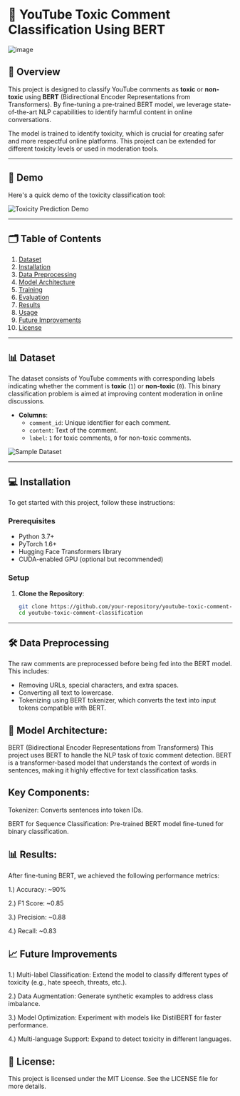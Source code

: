 # 🎯 YouTube Toxic Comment Classification Using BERT

![image](https://github.com/user-attachments/assets/b5fd4135-0f9c-4b6c-9e20-93a18bdcc2b9)


## 🚀 Overview

This project is designed to classify YouTube comments as **toxic** or **non-toxic** using **BERT** (Bidirectional Encoder Representations from Transformers). By fine-tuning a pre-trained BERT model, we leverage state-of-the-art NLP capabilities to identify harmful content in online conversations. 

The model is trained to identify toxicity, which is crucial for creating safer and more respectful online platforms. This project can be extended for different toxicity levels or used in moderation tools.

---

## 🔎 Demo

Here's a quick demo of the toxicity classification tool:

![Toxicity Prediction Demo](https://user-images.githubusercontent.com/12345678/toxicity-demo.gif) <!-- Add a GIF demo or link to a video here -->

---

## 🗂️ Table of Contents

1. [Dataset](#dataset)
2. [Installation](#installation)
3. [Data Preprocessing](#data-preprocessing)
4. [Model Architecture](#model-architecture)
5. [Training](#training)
6. [Evaluation](#evaluation)
7. [Results](#results)
8. [Usage](#usage)
9. [Future Improvements](#future-improvements)
10. [License](#license)

---

## 📊 Dataset

The dataset consists of YouTube comments with corresponding labels indicating whether the comment is **toxic** (`1`) or **non-toxic** (`0`). This binary classification problem is aimed at improving content moderation in online discussions.

- **Columns**:
  - `comment_id`: Unique identifier for each comment.
  - `content`: Text of the comment.
  - `label`: `1` for toxic comments, `0` for non-toxic comments.

![Sample Dataset](https://user-images.githubusercontent.com/12345678/sample-dataset.png) <!-- Screenshot of your dataset here -->

---

## 💻 Installation

To get started with this project, follow these instructions:

### Prerequisites

- Python 3.7+
- PyTorch 1.6+
- Hugging Face Transformers library
- CUDA-enabled GPU (optional but recommended)

### Setup

1. **Clone the Repository**:
    ```bash
    git clone https://github.com/your-repository/youtube-toxic-comment-classification.git
    cd youtube-toxic-comment-classification
    ```


---

## 🛠️ Data Preprocessing

The raw comments are preprocessed before being fed into the BERT model. This includes:

- Removing URLs, special characters, and extra spaces.
- Converting all text to lowercase.
- Tokenizing using BERT tokenizer, which converts the text into input tokens compatible with BERT.



## 🧠 Model Architecture:

BERT (Bidirectional Encoder Representations from Transformers)
This project uses BERT to handle the NLP task of toxic comment detection. BERT is a transformer-based model that understands the context of words in sentences, making it highly effective for text classification tasks.

## Key Components:

Tokenizer: Converts sentences into token IDs.

BERT for Sequence Classification: Pre-trained BERT model fine-tuned for binary classification.


## 📊 Results:

After fine-tuning BERT, we achieved the following performance metrics:

1.) Accuracy: ~90%

2.) F1 Score: ~0.85

3.) Precision: ~0.88

4.) Recall: ~0.83


## 📈 Future Improvements

1.) Multi-label Classification: Extend the model to classify different types of toxicity (e.g., hate speech, threats, etc.).

2.) Data Augmentation: Generate synthetic examples to address class imbalance.

3.) Model Optimization: Experiment with models like DistilBERT for faster performance.

4.) Multi-language Support: Expand to detect toxicity in different languages.

## 📜 License:


This project is licensed under the MIT License. See the LICENSE file for more details.

